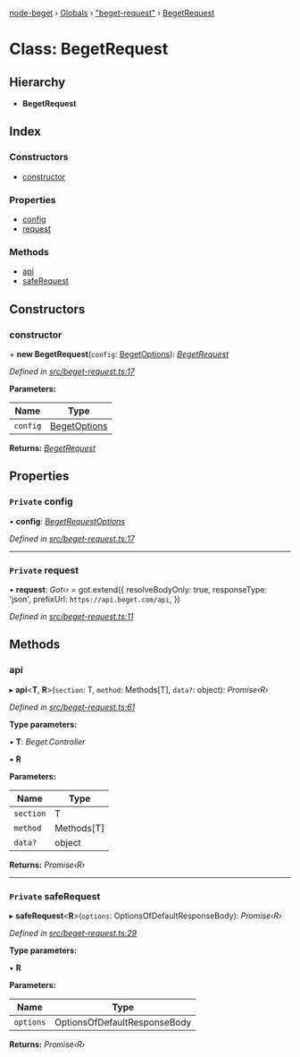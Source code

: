 [node-beget](../README.md) › [Globals](../globals.md) › ["beget-request"](../modules/_beget_request_.md) › [BegetRequest](_beget_request_.begetrequest.md)

# Class: BegetRequest

## Hierarchy

* **BegetRequest**

## Index

### Constructors

* [constructor](_beget_request_.begetrequest.md#constructor)

### Properties

* [config](_beget_request_.begetrequest.md#private-config)
* [request](_beget_request_.begetrequest.md#private-request)

### Methods

* [api](_beget_request_.begetrequest.md#api)
* [safeRequest](_beget_request_.begetrequest.md#private-saferequest)

## Constructors

###  constructor

\+ **new BegetRequest**(`config`: [BegetOptions](../interfaces/_options_beget_options_.begetoptions.md)): *[BegetRequest](_beget_request_.begetrequest.md)*

*Defined in [src/beget-request.ts:17](https://github.com/olehcambel/node-beget/blob/fcfb1e8/src/beget-request.ts#L17)*

**Parameters:**

Name | Type |
------ | ------ |
`config` | [BegetOptions](../interfaces/_options_beget_options_.begetoptions.md) |

**Returns:** *[BegetRequest](_beget_request_.begetrequest.md)*

## Properties

### `Private` config

• **config**: *[BegetRequestOptions](../interfaces/_options_beget_options_.begetrequestoptions.md)*

*Defined in [src/beget-request.ts:17](https://github.com/olehcambel/node-beget/blob/fcfb1e8/src/beget-request.ts#L17)*

___

### `Private` request

• **request**: *Got‹›* = got.extend({
        resolveBodyOnly: true,
        responseType: 'json',
        prefixUrl: `https://api.beget.com/api`,
    })

*Defined in [src/beget-request.ts:11](https://github.com/olehcambel/node-beget/blob/fcfb1e8/src/beget-request.ts#L11)*

## Methods

###  api

▸ **api**<**T**, **R**>(`section`: T, `method`: Methods[T], `data?`: object): *Promise‹R›*

*Defined in [src/beget-request.ts:61](https://github.com/olehcambel/node-beget/blob/fcfb1e8/src/beget-request.ts#L61)*

**Type parameters:**

▪ **T**: *Beget.Controller*

▪ **R**

**Parameters:**

Name | Type |
------ | ------ |
`section` | T |
`method` | Methods[T] |
`data?` | object |

**Returns:** *Promise‹R›*

___

### `Private` safeRequest

▸ **safeRequest**<**R**>(`options`: OptionsOfDefaultResponseBody): *Promise‹R›*

*Defined in [src/beget-request.ts:29](https://github.com/olehcambel/node-beget/blob/fcfb1e8/src/beget-request.ts#L29)*

**Type parameters:**

▪ **R**

**Parameters:**

Name | Type |
------ | ------ |
`options` | OptionsOfDefaultResponseBody |

**Returns:** *Promise‹R›*
